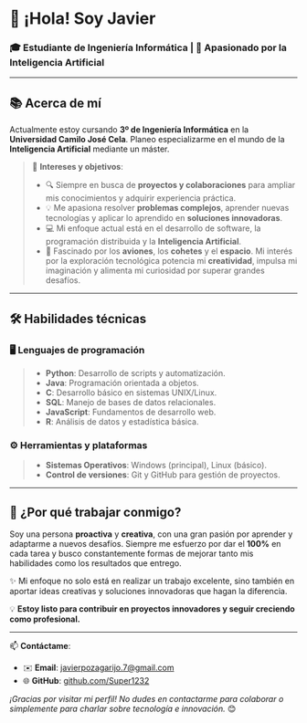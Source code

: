# 👋 ¡Hola! Soy **Javier**  
### 🎓 Estudiante de Ingeniería Informática | 🚀 Apasionado por la Inteligencia Artificial  

---

## 📚 Acerca de mí  
Actualmente estoy cursando **3º de Ingeniería Informática** en la **Universidad Camilo José Cela**. Planeo especializarme en el mundo de la **Inteligencia Artificial** mediante un máster.  

>🧠 **Intereses y objetivos**:  
>- 🔍 Siempre en busca de **proyectos y colaboraciones** para ampliar mis conocimientos y adquirir experiencia práctica.  
>- 💡 Me apasiona resolver **problemas complejos**, aprender nuevas tecnologías y aplicar lo aprendido en **soluciones innovadoras**.  
>- 💻 Mi enfoque actual está en el desarrollo de software, la programación distribuida y la **Inteligencia Artificial**.  
>- 🌌 Fascinado por los **aviones**, los **cohetes** y el **espacio**. Mi interés por la exploración tecnológica potencia mi **creatividad**, impulsa mi imaginación y alimenta mi curiosidad por superar grandes desafíos.  


---

## 🛠️ Habilidades técnicas  

### 🖥️ Lenguajes de programación  
> - **Python**: Desarrollo de scripts y automatización.  
> - **Java**: Programación orientada a objetos.  
> - **C**: Desarrollo básico en sistemas UNIX/Linux.  
> - **SQL**: Manejo de bases de datos relacionales.  
> - **JavaScript**: Fundamentos de desarrollo web.  
> - **R**: Análisis de datos y estadística básica.  


### ⚙️ Herramientas y plataformas
>- **Sistemas Operativos**: Windows (principal), Linux (básico).
>- **Control de versiones**: Git y GitHub para gestión de proyectos.


---

## 🚀 ¿Por qué trabajar conmigo?  
Soy una persona **proactiva** y **creativa**, con una gran pasión por aprender y adaptarme a nuevos desafíos. Siempre me esfuerzo por dar el **100%** en cada tarea y busco constantemente formas de mejorar tanto mis habilidades como los resultados que entrego.  

✨ Mi enfoque no solo está en realizar un trabajo excelente, sino también en aportar ideas creativas y soluciones innovadoras que hagan la diferencia.  

💡 **Estoy listo para contribuir en proyectos innovadores y seguir creciendo como profesional.**  

---

📫 **Contáctame**:  
- ✉️ **Email**: [javierpozagarijo.7@gmail.com](mailto:javierpozagarijo.7@gmail.com)  
- 🌐 **GitHub**: [github.com/Super1232](https://github.com/Super1232)  

_¡Gracias por visitar mi perfil! No dudes en contactarme para colaborar o simplemente para charlar sobre tecnología e innovación._ 😊







<!--
**Super1232/Super1232** is a ✨ _special_ ✨ repository because its `README.md` (this file) appears on your GitHub profile.

Here are some ideas to get you started:

- 🔭 I’m currently working on ...
- 🌱 I’m currently learning ...
- 👯 I’m looking to collaborate on ...
- 🤔 I’m looking for help with ...
- 💬 Ask me about ...
- 📫 How to reach me: ...
- 😄 Pronouns: ...
- ⚡ Fun fact: ...
---

## 🌱 Proyectos destacados  
- **Sonic Pi Live Coding Rave**: Desarrollo de música electrónica en vivo mediante programación en Ruby y Sonic Pi.  
- **Protocolo Gossip**: Simulación básica de propagación de mensajes en redes distribuidas.  
- **Sumatorio multithread en C**: Implementación optimizada para manejar grandes volúmenes de datos en sistemas Linux.  
- **Modelo Emisor-Suscriptor con RabbitMQ**: Sistema funcional en Python que utiliza AMQP para mensajería asíncrona.  

---
-->
